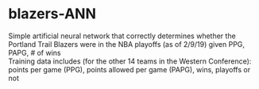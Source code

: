 # blazers-ANN

Simple artificial neural network that correctly determines whether the Portland Trail Blazers were in the NBA playoffs (as of 2/9/19) given PPG, PAPG, # of wins  
Training data includes (for the other 14 teams in the Western Conference): 
  points per game (PPG),
  points allowed per game (PAPG),
  wins,
  playoffs or not

